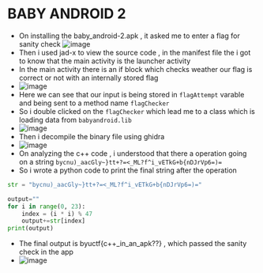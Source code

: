 # BABY ANDROID 2
- On installing the baby_android-2.apk , it asked me to enter a flag for sanity check
  ![image](https://github.com/user-attachments/assets/85c32dcd-f2d9-4d2f-9185-9a2057766835)
- Then i used jad-x to view the source code , in the manifest file the i got to know that the main activity is the launcher activity
- In the main activity there is an if block which checks weather our flag is correct or not with an internally stored flag
- ![image](https://github.com/user-attachments/assets/7fb618f6-3e95-4998-b3d1-3e012947e72c)
- Here we can see that our input is being stored in `flagAttempt` varable and being sent to a method name `flagChecker`
- So i double clicked on the `flagChecker` which lead me to a class which is loading data from `babyandroid.lib`
- ![image](https://github.com/user-attachments/assets/3b57a73b-ae8a-46b6-8c19-e7ad275fcbbd)
- Then i decompile the binary file using ghidra
- ![image](https://github.com/user-attachments/assets/5079a6d2-82b9-4a7b-9a02-b9e7ce488e6a)
- On analyzing the c++ code , i understood that there a operation going on a string `bycnu)_aacGly~}tt+?=<_ML?f^i_vETkG+b{nDJrVp6=)=`
- So i wrote a python code to print the final string after the operation
```python
str = "bycnu)_aacGly~}tt+?=<_ML?f^i_vETkG+b{nDJrVp6=)="

output=""
for i in range(0, 23):
    index = (i * i) % 47
    output+=str[index]
print(output)

```
- The final output is byuctf{c++_in_an_apk??} , which passed the sanity check in the app
- ![image](https://github.com/user-attachments/assets/0c3079a7-681e-40cc-9c54-22931bcba99a)
